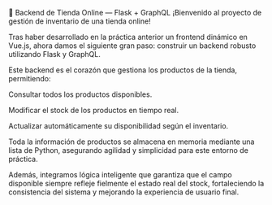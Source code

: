 🛒 Backend de Tienda Online — Flask + GraphQL
¡Bienvenido al proyecto de gestión de inventario de una tienda online! 

Tras haber desarrollado en la práctica anterior un frontend dinámico en Vue.js, ahora damos el siguiente gran paso: construir un backend robusto utilizando Flask y GraphQL.

Este backend es el corazón que gestiona los productos de la tienda, permitiendo:

Consultar todos los productos disponibles.

Modificar el stock de los productos en tiempo real.

Actualizar automáticamente su disponibilidad según el inventario.

Toda la información de productos se almacena en memoria mediante una lista de Python, asegurando agilidad y simplicidad para este entorno de práctica.

Además, integramos lógica inteligente que garantiza que el campo disponible siempre refleje fielmente el estado real del stock, fortaleciendo la consistencia del sistema y mejorando la experiencia de usuario final.
